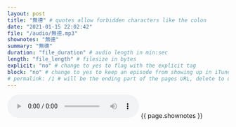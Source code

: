 ```yaml
---
layout: post
title: "無德" # quotes allow forbidden characters like the colon
date: "2021-01-15 22:02:42"
file: "/audio/無德.mp3"
shownotes: "無德"
summary: "無德"
duration: "file_duration" # audio length in min:sec
length: "file_length" # filesize in bytes
explicit: "no" # change to yes to flag with the explicit tag
block: "no" # change to yes to keep an episode from showing up in iTunes
# permalink: /1 # will be the ending part of the pages URL, delete to default to the title
---
```


<audio controls>
<source src="{{site.url}}{{site.baseurl}}{{ page.file }}" type="audio/x-mp3">
Your browser does not support the audio element.
</audio>
{{ page.shownotes }}
